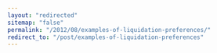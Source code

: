 ```yaml
---
layout: "redirected"
sitemap: "false"
permalink: "/2012/08/examples-of-liquidation-preferences/"
redirect_to: "/post/examples-of-liquidation-preferences"
---
```




